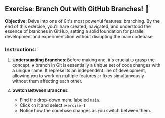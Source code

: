 ## Exercise: Branch Out with GitHub Branches! 🌲

**Objective**: Delve into one of Git's most powerful features: branching. By the end of this exercise, you'll have created, navigated, and understood the essence of branches in GitHub, setting a solid foundation for parallel development and experimentation without disrupting the main codebase.

### Instructions:

1. **Understanding Branches**: Before making one, it's crucial to grasp the concept. A branch in Git is essentially a unique set of code changes with a unique name. It represents an independent line of development, allowing you to work on multiple features or fixes simultaneously without them affecting each other.

2. **Switch Between Branches**:
   - Find the drop-down menu labeled `main`.
   - Click on it and select `exercise-1`
   - Notice how the codebase changes as you switch between them.
